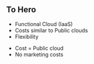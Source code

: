 ---
---
## To Hero

- Functional Cloud (IaaS)
- Costs similar to Public clouds
- Flexibility


<aside class="notes">
  <ul>
    <li>Cost = Public cloud</li>
    <li>No marketing costs</li>
  </ul>
</aside>
